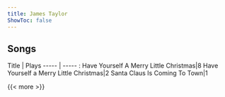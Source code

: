 ```yaml
---
title: James Taylor
ShowToc: false
---
```


## Songs
Title | Plays 
----- | ----- : 
Have Yourself A Merry Little Christmas|8
Have Yourself a Merry Little Christmas|2
Santa Claus Is Coming To Town|1

{{< more >}}